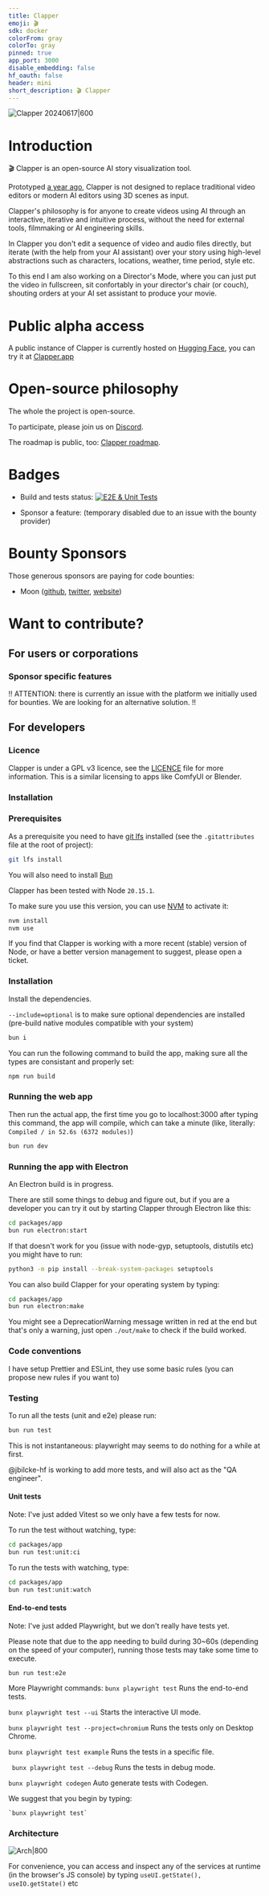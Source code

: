 ```yaml
---
title: Clapper
emoji: 🎬
sdk: docker
colorFrom: gray
colorTo: gray
pinned: true
app_port: 3000
disable_embedding: false
hf_oauth: false
header: mini
short_description: 🎬 Clapper
---
```


![Clapper 20240617|600](documentation/screenshots/20240617.jpg)

# Introduction

🎬 Clapper is an open-source AI story visualization tool.

Prototyped [a year ago](https://www.loom.com/share/25b60750a32c4183b7fadc622d7c0120?sid=f1173e95-1ec8-4be2-831d-54b18e835367), Clapper is not designed to replace traditional video editors or modern AI editors using 3D scenes as input.

Clapper's philosophy is for anyone to create videos using AI through an interactive, iterative and intuitive process, without the need for external tools, filmmaking or AI engineering skills.

In Clapper you don't edit a sequence of video and audio files directly, but iterate (with the help from your AI assistant) over your story using high-level abstractions such as characters, locations, weather, time period, style etc.

To this end I am also working on a Director's Mode, where you can just put the video in fullscreen, sit confortably in your director's chair (or couch), shouting orders at your AI set assistant to produce your movie.

# Public alpha access

A public instance of Clapper is currently hosted on [Hugging Face](https://huggingface.co/spaces/jbilcke-hf/clapper/tree/main), you can try it at [Clapper.app](https://clapper.app/)

# Open-source philosophy

The whole the project is open-source.

To participate, please join us on [Discord](https://discord.com/invite/AEruz9B92B).

The roadmap is public, too: [Clapper roadmap](https://github.com/users/jbilcke-hf/projects/6/views/4).

# Badges

- Build and tests status: [![E2E & Unit Tests](https://github.com/jbilcke-hf/clapper/actions/workflows/tests.yml/badge.svg)](https://github.com/jbilcke-hf/clapper/actions/workflows/tests.yml)

- Sponsor a feature: (temporary disabled due to an issue with the bounty provider)

# Bounty Sponsors

Those generous sponsors are paying for code bounties:

- Moon ([github](https://github.com/lalalune), [twitter](https://x.com/spatialweeb), [website](https://www.moon.graphics))

# Want to contribute?

## For users or corporations

### Sponsor specific features

!!  ATTENTION: there is currently an issue with the platform we initially used for bounties. We are looking for an alternative solution. !!

## For developers

### Licence

Clapper is under a GPL v3 licence, see the [LICENCE](LICENSE.txt) file for more information. This is a similar licensing to apps like ComfyUI or Blender.


### Installation

### Prerequisites

As a prerequisite you need to have [git lfs](https://git-lfs.com/) installed (see the `.gitattributes` file at the root of project):

```bash
git lfs install
```

You will also need to install [Bun](https://bun.sh/docs/installation)

Clapper has been tested with Node `20.15.1`.

To make sure you use this version, you can use [NVM](https://github.com/nvm-sh/nvm) to activate it:

```bash
nvm install
nvm use
```

If you find that Clapper is working with a more recent (stable) version of Node, or have a better version management to suggest, please open a ticket.

### Installation

Install the dependencies.

`--include=optional` is to make sure optional dependencies are installed (pre-build native modules compatible with your system)

```bash
bun i
```

You can run the following command to build the app, making sure all the types are consistant and properly set:

```bash
npm run build
```

### Running the web app


Then run the actual app, the first time you go to localhost:3000 after typing this command, the app will compile, which can take a minute (like, literally: `Compiled / in 52.6s (6372 modules)`)

```bash
bun run dev
```

### Running the app with Electron


An Electron build is in progress.

There are still some things to debug and figure out, but if you are a developer you can try it out by starting Clapper through Electron like this:


```bash
cd packages/app
bun run electron:start
```

If that doesn't work for you (issue with node-gyp, setuptools, distutils etc) you might have to run:

```bash
python3 -m pip install --break-system-packages setuptools
```

You can also build Clapper for your operating system by typing:

```bash
cd packages/app
bun run electron:make
```

You might see a DeprecationWarning message written in red at the end but that's only a warning, just open `./out/make` to check if the build worked.

### Code conventions

I have setup Prettier and ESLint, they use some basic rules (you can propose new rules if you want to)

### Testing

To run all the tests (unit and e2e) please run: 

```bash
bun run test
```

This is not instantaneous: playwright may seems to do nothing for a while at first.

@jbilcke-hf is working to add more tests, and will also act as the "QA engineer".

#### Unit tests

Note: I've just added Vitest so we only have a few tests for now.


To run the test without watching, type:

```bash
cd packages/app
bun run test:unit:ci
```

To run the tests with watching, type:

```bash
cd packages/app
bun run test:unit:watch
```

#### End-to-end tests

Note: I've just added Playwright, but we don't really have tests yet.

Please note that due to the app needing to build during 30~60s (depending on the speed of your computer), running those tests may
take some time to execute.

`bun run test:e2e`

More Playwright commands:
  `bunx playwright test`
    Runs the end-to-end tests.

  `bunx playwright test --ui`
    Starts the interactive UI mode.

  `bunx playwright test --project=chromium`
    Runs the tests only on Desktop Chrome.

  `bunx playwright test example`
    Runs the tests in a specific file.

 ` bunx playwright test --debug`
    Runs the tests in debug mode.

  `bunx playwright codegen`
    Auto generate tests with Codegen.

We suggest that you begin by typing:

    `bunx playwright test`


### Architecture

![Arch|800](documentation/diagrams/architecture-draft.png)

For convenience, you can access and inspect any of the services at runtime (in the browser's JS console) by typing `useUI.getState(), useIO.getState()` etc
